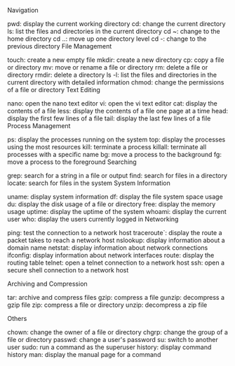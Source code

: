 Navigation

pwd: display the current working directory
cd: change the current directory
ls: list the files and directories in the current directory
cd ~: change to the home directory
cd ..: move up one directory level
cd -: change to the previous directory
File Management

touch: create a new empty file
mkdir: create a new directory
cp: copy a file or directory
mv: move or rename a file or directory
rm: delete a file or directory
rmdir: delete a directory
ls -l: list the files and directories in the current directory with detailed information
chmod: change the permissions of a file or directory
Text Editing

nano: open the nano text editor
vi: open the vi text editor
cat: display the contents of a file
less: display the contents of a file one page at a time
head: display the first few lines of a file
tail: display the last few lines of a file
Process Management

ps: display the processes running on the system
top: display the processes using the most resources
kill: terminate a process
killall: terminate all processes with a specific name
bg: move a process to the background
fg: move a process to the foreground
Searching

grep: search for a string in a file or output
find: search for files in a directory
locate: search for files in the system
System Information

uname: display system information
df: display the file system space usage
du: display the disk usage of a file or directory
free: display the memory usage
uptime: display the uptime of the system
whoami: display the current user
who: display the users currently logged in
Networking

ping: test the connection to a network host
traceroute`: display the route a packet takes to reach a network host
nslookup: display information about a domain name
netstat: display information about network connections
ifconfig: display information about network interfaces
route: display the routing table
telnet: open a telnet connection to a network host
ssh: open a secure shell connection to a network host


Archiving and Compression

tar: archive and compress files
gzip: compress a file
gunzip: decompress a gzip file
zip: compress a file or directory
unzip: decompress a zip file


Others

chown: change the owner of a file or directory
chgrp: change the group of a file or directory
passwd: change a user's password
su: switch to another user
sudo: run a command as the superuser
history: display command history
man: display the manual page for a command
